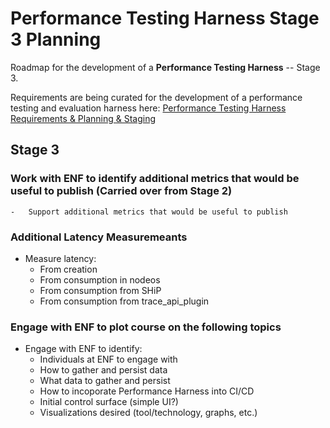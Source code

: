 # Performance Testing Harness Stage 3 Planning

Roadmap for the development of a **Performance Testing Harness** -- Stage 3.

Requirements are being curated for the development of a performance testing and evaluation harness here: [Performance Testing Harness Requirements & Planning & Staging](https://github.com/eosnetworkfoundation/product/tree/main/performance-harness/proposals)


## Stage 3

### Work with ENF to identify additional metrics that would be useful to publish (Carried over from Stage 2)
    -   Support additional metrics that would be useful to publish

### Additional Latency Measuremeants

-   Measure latency:
    -   From creation
    -   From consumption in nodeos
    -   From consumption from SHiP
    -   From consumption from trace_api_plugin

### Engage with ENF to plot course on the following topics

-   Engage with ENF to identify:
    -   Individuals at ENF to engage with
    -   How to gather and persist data
    -   What data to gather and persist
    -   How to incoporate Performance Harness into CI/CD
    -   Initial control surface (simple UI?)
    -   Visualizations desired (tool/technology, graphs, etc.)







